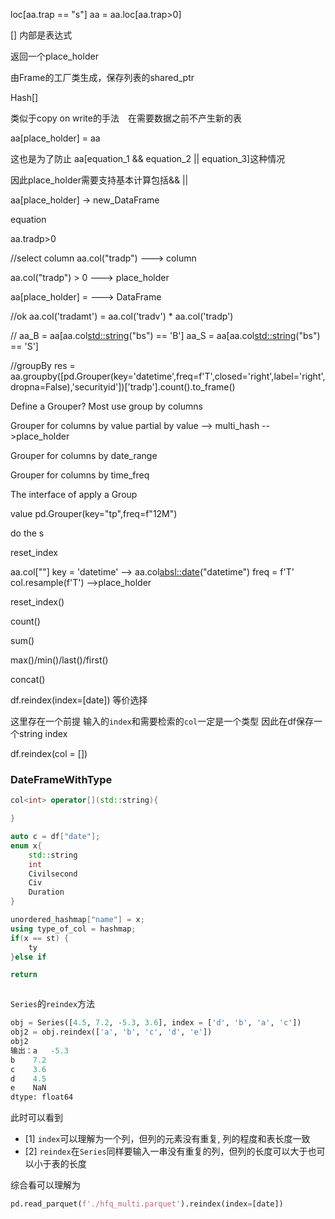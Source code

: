 loc[aa.trap == "s"]
aa = aa.loc[aa.trap>0]

[] 内部是表达式　

返回一个place_holder

由Frame的工厂类生成，保存列表的shared_ptr

Hash[]

类似于copy on write的手法　在需要数据之前不产生新的表


aa[place_holder] = aa

这也是为了防止
aa[equation_1 && equation_2 || equation_3]这种情况

因此place_holder需要支持基本计算包括&& || 


aa[place_holder] -> new_DataFrame



equation

aa.tradp>0

//select column
aa.col<T>("tradp") ---> column<T> 

aa.col<T>("tradp") > 0 ---> place_holder

aa[place_holder] = ---> DataFrame

//ok
aa.col<T>('tradamt') = aa.col<T>('tradv') * aa.col<T>('tradp')

//
aa_B = aa[aa.col<std::string>("bs") == 'B']
aa_S = aa[aa.col<std::string>("bs") == 'S']

//groupBy
res = aa.groupby([pd.Grouper(key='datetime',freq=f'T',closed='right',label='right',dropna=False),'securityid'])['tradp'].count().to_frame()


Define a Grouper?
Most use group by columns

Grouper for columns by value
partial by value --> multi_hash -->place_holder

Grouper for columns by date_range
 
Grouper for columns by time_freq

The interface of apply a Group

value
pd.Grouper(key="tp",freq=f"12M")

do the s

reset_index

aa.col[""]
key = 'datetime' --> aa.col<absl::date>("datetime")
freq = f'T'
col<T>.resample(f'T') -->place_holder

reset_index()

count()

sum()

max()/min()/last()/first()

concat()


df.reindex(index=[date])
等价选择

这里存在一个前提 输入的`index`和需要检索的`col`一定是一个类型
因此在df保存一个string index


df.reindex(col<T> = [])

### DateFrameWithType
```c++
col<int> operator[](std::string){

}

auto c = df["date"];
enum x{
    std::string
    int
    Civilsecond
    Civ
    Duration
}

unordered_hashmap["name"] = x;
using type_of_col = hashmap; 
if(x == st) {
    ty
}else if

return 

```






```c++

```


`Series`的`reindex`方法
```python
obj = Series([4.5, 7.2, -5.3, 3.6], index = ['d', 'b', 'a', 'c'])
obj2 = obj.reindex(['a', 'b', 'c', 'd', 'e'])
obj2
输出：a   -5.3
b    7.2
c    3.6
d    4.5
e    NaN
dtype: float64
```
此时可以看到
- [1] `index`可以理解为一个列，但列的元素没有重复, 列的程度和表长度一致
- [2] `reindex`在`Series`同样要输入一串没有重复的列，但列的长度可以大于也可以小于表的长度
  
综合看可以理解为
```python
pd.read_parquet(f'./hfq_multi.parquet').reindex(index=[date])
```

```


